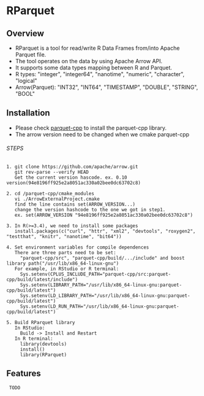 # RParquet #
## Overview ##
- RParquet is a tool for read/write R Data Frames from/into Apache Parquet file. 
- The tool operates on the data by using Apache Arrow API.
- It supports some data types mapping between R and Parquet.
- R types: "integer", "integer64", "nanotime", "numeric", "character", "logical"
- Arrow(Parquet): "INT32", "INT64", "TIMESTAMP", "DOUBLE", "STRING", "BOOL"
## Installation ##
- Please check [parquet-cpp](https://github.com/apache/parquet-cpp.git) to install the parquet-cpp library.
- The arrow version need to be changed when we cmake parquet-cpp

###### STEPS ######
    1. git clone https://github.com/apache/arrow.git
       git rev-parse --verify HEAD
       Get the current version hascode. ex. 0.10 version(94e8196ff925e2a8051ac330a02bee0dc63702c8)
       
    2. cd /parquet-cpp/cmake_modules
       vi ./ArrowExternalProject.cmake
       find the line contains set(ARROW_VERSION...)
       change the version hashcode to the one we got in step1. 
       ex. set(ARROW_VERSION "94e8196ff925e2a8051ac330a02bee0dc63702c8")
    
    3. In R(>=3.4), we need to install some packages
       install.packages(c("curl", "httr", "xml2", "devtools", "roxygen2", "testthat", "knitr", "nanotime", "bit64"))
    
    4. Set environment variables for compile dependences
       There are three parts need to be set:
         "parquet-cpp/src", "parquet-cpp/build/.../include" and boost library path("/usr/lib/x86_64-linux-gnu")
       For example, in RStudio or R terminal:
         Sys.setenv(CPLUS_INCLUDE_PATH="parquet-cpp/src:parquet-cpp/build/latest/include")
         Sys.setenv(LIBRARY_PATH="/usr/lib/x86_64-linux-gnu:parquet-cpp/build/latest")
         Sys.setenv(LD_LIBRARY_PATH="/usr/lib/x86_64-linux-gnu:parquet-cpp/build/latest")
         Sys.setenv(LD_RUN_PATH="/usr/lib/x86_64-linux-gnu:parquet-cpp/build/latest")
    
    5. Build RParquet library
       In RStudio:
         Build -> Install and Restart
       In R terminal:
         library(devtools)
         install()
         library(RParquet)
         
## Features ##
     TODO
